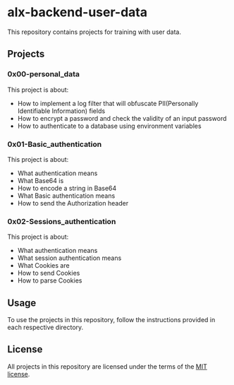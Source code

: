 # alx-backend-user-data
This repository contains projects for training with user data.

## Projects
### 0x00-personal_data
This project is about:
- How to implement a log filter that will obfuscate PII(Personally Identifiable Information) fields
- How to encrypt a password and check the validity of an input password
- How to authenticate to a database using environment variables

### 0x01-Basic_authentication
This project is about:
- What authentication means
- What Base64 is
- How to encode a string in Base64
- What Basic authentication means
- How to send the Authorization header

### 0x02-Sessions_authentication
This project is about:
- What authentication means
- What session authentication means
- What Cookies are
- How to send Cookies
- How to parse Cookies

## Usage
To use the projects in this repository, follow the instructions provided in each respective directory.

## License
All projects in this repository are licensed under the terms of the [MIT license](LICENSE).